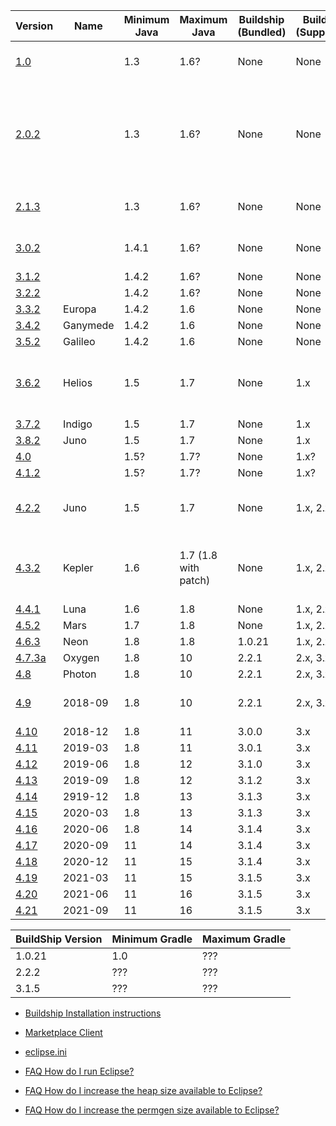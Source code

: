 | Version |  Name    | Minimum Java | Maximum Java   |  Buildship (Bundled)  | Buildship (Supported) | Notes |
|---------|----------|--------------|----------------|-----------------------|-----------------------|-------|
| [1.0](https://archive.eclipse.org/eclipse/downloads/drops/R-1.0-200111070001/)        |          | 1.3   | 1.6? | None | None | Doesn't work on 64 Bit |
| [2.0.2](https://archive.eclipse.org/eclipse/downloads/drops/R-2.0.2-200211071448/)    |          | 1.3   | 1.6? | None | None | [2.0.2.1 patch for windows](https://archive.eclipse.org/eclipse/downloads/drops/P-2.0.2.1-200301091014/), Doesn't work on 64 Bit, crash on newer than Java 1.4.1 |
| [2.1.3](https://archive.eclipse.org/eclipse/downloads/drops/R-2.1.3-200403101828/)    |          | 1.3   | 1.6? | None | None | Doesn't work on 64 Bit |
| [3.0.2](https://archive.eclipse.org/eclipse/downloads/drops/R-3.0.2-200503110845/)    |          | 1.4.1 | 1.6? | None | None | Doesn't work on 64 Bit |
| [3.1.2](https://archive.eclipse.org/eclipse/downloads/drops/R-3.1.2-200601181600/)    |          | 1.4.2 | 1.6? | None | None | |
| [3.2.2](https://archive.eclipse.org/eclipse/downloads/drops/R-3.2.2-200702121330/)    |          | 1.4.2 | 1.6? | None | None | |
| [3.3.2](https://archive.eclipse.org/eclipse/downloads/drops/R-3.3.2-200802211800/)    | Europa   | 1.4.2 | 1.6 | None | None | |
| [3.4.2](https://archive.eclipse.org/eclipse/downloads/drops/R-3.4.2-200902111700/)    | Ganymede | 1.4.2 | 1.6 | None | None | |
| [3.5.2](https://archive.eclipse.org/eclipse/downloads/drops/R-3.5.2-201002111343/)    | Galileo  | 1.4.2 | 1.6 | None | None | |
| [3.6.2](https://archive.eclipse.org/eclipse/downloads/drops/R-3.6.2-201102101200/)    | Helios   | 1.5   | 1.7 | None | 1.x  | First to support Marketplace Client & BuildShip|
| [3.7.2](https://archive.eclipse.org/eclipse/downloads/drops/R-3.7.2-201202080800/)    | Indigo   | 1.5   | 1.7 | None | 1.x  | |
| [3.8.2](https://archive.eclipse.org/eclipse/downloads/drops/R-3.8.2-201301310800/)    | Juno     | 1.5   | 1.7 | None | 1.x  | |
| [4.0](https://archive.eclipse.org/eclipse/downloads/drops4/R-4.0-201007271520/)       |          | 1.5?  | 1.7? | None | 1.x? | |
| [4.1.2](https://archive.eclipse.org/eclipse/downloads/drops4/R-4.1.2-201202230900/)   |          | 1.5?  | 1.7? | None | 1.x? | |
| [4.2.2](https://archive.eclipse.org/eclipse/downloads/drops4/R-4.2.2-201302041200/)   | Juno     | 1.5   | 1.7 | None | 1.x, 2.x | First version available on the eclipse-installer |
| [4.3.2](https://archive.eclipse.org/eclipse/downloads/drops4/R-4.3.2-201402211700/)   | Kepler   | 1.6   | 1.7 (1.8 with patch)| None | 1.x, 2.x, 3.x | Has [optional Java 8 support patch](https://archive.eclipse.org/eclipse/downloads/drops4/P20140317-1600/) |
| [4.4.1](https://archive.eclipse.org/eclipse/downloads/drops4/R-4.4.1-201409250400/)   | Luna     | 1.6   | 1.8 | None | 1.x, 2.x, 3.x | |
| [4.5.2](https://archive.eclipse.org/eclipse/downloads/drops4/R-4.5.2-201602121500/)   | Mars     | 1.7   | 1.8 | None | 1.x, 2.x, 3.x | |
| [4.6.3](https://archive.eclipse.org/eclipse/downloads/drops4/R-4.6.3-201703010400/)   | Neon     | 1.8   | 1.8 | 1.0.21 | 1.x, 2.x, 3.x | |
| [4.7.3a](https://archive.eclipse.org/eclipse/downloads/drops4/R-4.7.3a-201803300640/) | Oxygen   | 1.8   | 10  | 2.2.1 | 2.x, 3.x | |
| [4.8](https://archive.eclipse.org/eclipse/downloads/drops4/R-4.8-201806110500/)       | Photon   | 1.8   | 10  | 2.2.1 | 2.x, 3.x | |
| [4.9](https://archive.eclipse.org/eclipse/downloads/drops4/R-4.9-201809060745/)       | 2018-09  | 1.8   | 10  | 2.2.1 | 2.x, 3.x | Last build with 32 bit support |
| [4.10](https://archive.eclipse.org/eclipse/downloads/drops4/R-4.10-201812060815/)     | 2018-12  | 1.8   | 11  | 3.0.0 | 3.x | |
| [4.11](https://archive.eclipse.org/eclipse/downloads/drops4/R-4.11-201903070500/)     | 2019-03  | 1.8   | 11  | 3.0.1 | 3.x | |
| [4.12](https://archive.eclipse.org/eclipse/downloads/drops4/R-4.12-201906051800/)     | 2019-06  | 1.8   | 12  | 3.1.0 | 3.x | |
| [4.13](https://archive.eclipse.org/eclipse/downloads/drops4/R-4.13-201909161045/)     | 2019-09  | 1.8   | 12  | 3.1.2 | 3.x | |
| [4.14](https://archive.eclipse.org/eclipse/downloads/drops4/R-4.14-201912100610/)     | 2919-12  | 1.8   | 13  | 3.1.3 | 3.x | |
| [4.15](https://archive.eclipse.org/eclipse/downloads/drops4/R-4.15-202003050155/)     | 2020-03  | 1.8   | 13  | 3.1.3 | 3.x | |
| [4.16](https://archive.eclipse.org/eclipse/downloads/drops4/R-4.16-202006040540/)     | 2020-06  | 1.8   | 14  | 3.1.4 | 3.x | |
| [4.17](https://archive.eclipse.org/eclipse/downloads/drops4/R-4.17-202009021800/)     | 2020-09  | 11    | 14  | 3.1.4 | 3.x | |
| [4.18](https://archive.eclipse.org/eclipse/downloads/drops4/R-4.18-202012021800/)     | 2020-12  | 11    | 15  | 3.1.4 | 3.x | |
| [4.19](https://archive.eclipse.org/eclipse/downloads/drops4/R-4.19-202103031800/)     | 2021-03  | 11    | 15  | 3.1.5 | 3.x | |
| [4.20](https://archive.eclipse.org/eclipse/downloads/drops4/R-4.20-202106111600/)     | 2021-06  | 11    | 16  | 3.1.5 | 3.x | |
| [4.21](https://download.eclipse.org/eclipse/downloads/drops4/S-4.21M1-202107090030/)  | 2021-09  | 11    | 16  | 3.1.5 | 3.x | |

|BuildShip Version | Minimum Gradle | Maximum Gradle |
|------------------|----------------|----------------|
| 1.0.21           | 1.0            | ???            |
| 2.2.2            | ???            | ???            |
| 3.1.5            | ???            | ???            |

- [Buildship Installation instructions](https://github.com/eclipse/buildship/blob/master/docs/user/Installation.md#installing-from-eclipseorg-update-site)
- [Marketplace Client](https://www.eclipse.org/mpc/)

- [eclipse.ini](https://wiki.eclipse.org/Eclipse.ini)
- [FAQ How do I run Eclipse?](https://wiki.eclipse.org/FAQ_How_do_I_run_Eclipse%3F)
- [FAQ How do I increase the heap size available to Eclipse?](https://wiki.eclipse.org/FAQ_How_do_I_increase_the_heap_size_available_to_Eclipse%3F)
- [FAQ How do I increase the permgen size available to Eclipse?](https://wiki.eclipse.org/FAQ_How_do_I_increase_the_permgen_size_available_to_Eclipse%3F)
